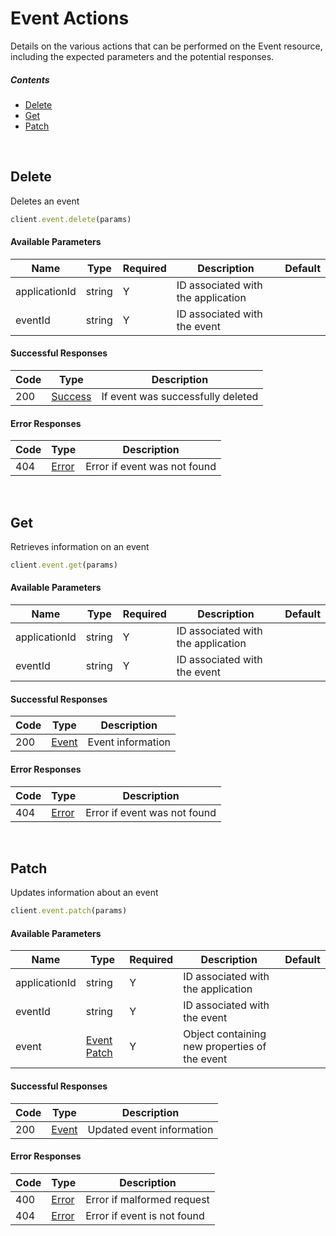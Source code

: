 # Event Actions

Details on the various actions that can be performed on the
Event resource, including the expected
parameters and the potential responses.

##### Contents

*   [Delete](#delete)
*   [Get](#get)
*   [Patch](#patch)

<br/>

## Delete

Deletes an event

```ruby
client.event.delete(params)
```

#### Available Parameters

| Name | Type | Required | Description | Default |
| ---- | ---- | -------- | ----------- | ------- |
| applicationId | string | Y | ID associated with the application |  |
| eventId | string | Y | ID associated with the event |  |

#### Successful Responses

| Code | Type | Description |
| ---- | ---- | ----------- |
| 200 | [Success](_schemas.md#success) | If event was successfully deleted |

#### Error Responses

| Code | Type | Description |
| ---- | ---- | ----------- |
| 404 | [Error](_schemas.md#error) | Error if event was not found |

<br/>

## Get

Retrieves information on an event

```ruby
client.event.get(params)
```

#### Available Parameters

| Name | Type | Required | Description | Default |
| ---- | ---- | -------- | ----------- | ------- |
| applicationId | string | Y | ID associated with the application |  |
| eventId | string | Y | ID associated with the event |  |

#### Successful Responses

| Code | Type | Description |
| ---- | ---- | ----------- |
| 200 | [Event](_schemas.md#event) | Event information |

#### Error Responses

| Code | Type | Description |
| ---- | ---- | ----------- |
| 404 | [Error](_schemas.md#error) | Error if event was not found |

<br/>

## Patch

Updates information about an event

```ruby
client.event.patch(params)
```

#### Available Parameters

| Name | Type | Required | Description | Default |
| ---- | ---- | -------- | ----------- | ------- |
| applicationId | string | Y | ID associated with the application |  |
| eventId | string | Y | ID associated with the event |  |
| event | [Event Patch](_schemas.md#event-patch) | Y | Object containing new properties of the event |  |

#### Successful Responses

| Code | Type | Description |
| ---- | ---- | ----------- |
| 200 | [Event](_schemas.md#event) | Updated event information |

#### Error Responses

| Code | Type | Description |
| ---- | ---- | ----------- |
| 400 | [Error](_schemas.md#error) | Error if malformed request |
| 404 | [Error](_schemas.md#error) | Error if event is not found |
